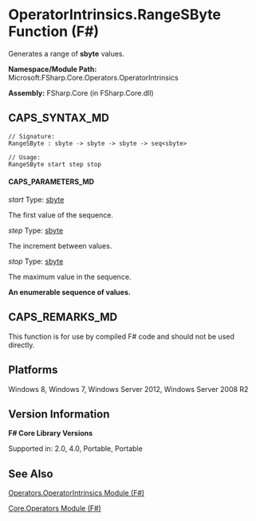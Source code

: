 # OperatorIntrinsics.RangeSByte Function (F#)

Generates a range of **sbyte** values.

**Namespace/Module Path:** Microsoft.FSharp.Core.Operators.OperatorIntrinsics

**Assembly:** FSharp.Core (in FSharp.Core.dll)


## CAPS_SYNTAX_MD

```
// Signature:
RangeSByte : sbyte -> sbyte -> sbyte -> seq<sbyte>

// Usage:
RangeSByte start step stop
```

#### CAPS_PARAMETERS_MD
*start*
Type: [sbyte](http://msdn.microsoft.com/en-us/library/fbc28b7f-2dbf-4361-acb3-830886820068)


The first value of the sequence.


*step*
Type: [sbyte](http://msdn.microsoft.com/en-us/library/fbc28b7f-2dbf-4361-acb3-830886820068)


The increment between values.


*stop*
Type: [sbyte](http://msdn.microsoft.com/en-us/library/fbc28b7f-2dbf-4361-acb3-830886820068)


The maximum value in the sequence.



**An enumerable sequence of values.**
## CAPS_REMARKS_MD
This function is for use by compiled F# code and should not be used directly.


## Platforms
Windows 8, Windows 7, Windows Server 2012, Windows Server 2008 R2


## Version Information
**F# Core Library Versions**

Supported in: 2.0, 4.0, Portable, Portable




## See Also
[Operators.OperatorIntrinsics Module &#40;F&#35;&#41;](Operators.OperatorIntrinsics+Module+%28F%23%29.md)

[Core.Operators Module &#40;F&#35;&#41;](Core.Operators+Module+%28F%23%29.md)

